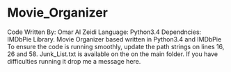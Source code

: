 # Movie_Organizer
Code Written By: Omar Al Zeidi
Language: Python3.4
Dependncies: IMDbPie Library.
Movie Organizer based written in Python3.4 and IMDbPie
To ensure the code is running smoothly, update the path strings on lines 16, 26 and 58. Junk_List.txt is available on the on the main folder. If you have difficulties running it drop me a message here.
